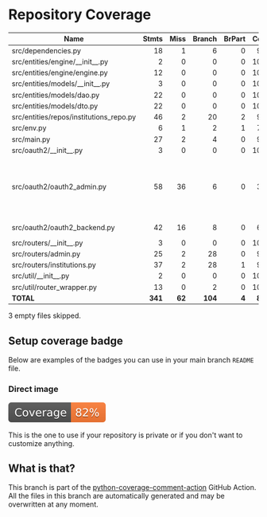 # Repository Coverage



| Name                                     |    Stmts |     Miss |   Branch |   BrPart |   Cover |   Missing |
|----------------------------------------- | -------: | -------: | -------: | -------: | ------: | --------: |
| src/dependencies.py                      |       18 |        1 |        6 |        0 |     96% |        37 |
| src/entities/engine/\_\_init\_\_.py      |        2 |        0 |        0 |        0 |    100% |           |
| src/entities/engine/engine.py            |       12 |        0 |        0 |        0 |    100% |           |
| src/entities/models/\_\_init\_\_.py      |        3 |        0 |        0 |        0 |    100% |           |
| src/entities/models/dao.py               |       22 |        0 |        0 |        0 |    100% |           |
| src/entities/models/dto.py               |       22 |        0 |        0 |        0 |    100% |           |
| src/entities/repos/institutions\_repo.py |       46 |        2 |       20 |        2 |     94% |    86, 92 |
| src/env.py                               |        6 |        1 |        2 |        1 |     75% |         9 |
| src/main.py                              |       27 |        2 |        4 |        0 |     94% |     35-36 |
| src/oauth2/\_\_init\_\_.py               |        3 |        0 |        0 |        0 |    100% |           |
| src/oauth2/oauth2\_admin.py              |       58 |       36 |        6 |        0 |     34% |27-40, 43-46, 49-53, 58-68, 73-76, 79-83, 88-92 |
| src/oauth2/oauth2\_backend.py            |       42 |       16 |        8 |        0 |     60% |48-62, 65-71 |
| src/routers/\_\_init\_\_.py              |        3 |        0 |        0 |        0 |    100% |           |
| src/routers/admin.py                     |       25 |        2 |       28 |        0 |     92% |     27-28 |
| src/routers/institutions.py              |       37 |        2 |       28 |        1 |     95% |    57, 73 |
| src/util/\_\_init\_\_.py                 |        2 |        0 |        0 |        0 |    100% |           |
| src/util/router\_wrapper.py              |       13 |        0 |        2 |        0 |    100% |           |
|                                **TOTAL** |  **341** |   **62** |  **104** |    **4** | **82%** |           |

3 empty files skipped.


## Setup coverage badge

Below are examples of the badges you can use in your main branch `README` file.

### Direct image

[![Coverage badge](https://github.com/cfpb/regtech-user-fi-management/raw/python-coverage-comment-action-data/badge.svg)](https://github.com/cfpb/regtech-user-fi-management/tree/python-coverage-comment-action-data)

This is the one to use if your repository is private or if you don't want to customize anything.



## What is that?

This branch is part of the
[python-coverage-comment-action](https://github.com/marketplace/actions/python-coverage-comment)
GitHub Action. All the files in this branch are automatically generated and may be
overwritten at any moment.